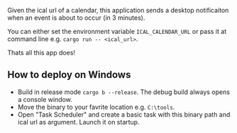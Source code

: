 Given the ical url of a calendar, this application sends a desktop notificaiton
when an event is about to occur (in 3 minutes).

You can either set the environment variable `ICAL_CALENDAR_URL` or pass it at
command line e.g. `cargo run -- <ical_url>`.

Thats all this app does!

## How to deploy on Windows

- Build in release mode `cargo b --release`. The debug build always opens a console window.
- Move the binary to your favrite location e.g. `C:\tools`.
- Open "Task Scheduler" and create a basic task with this binary path and ical url as argument.
  Launch it on startup. 
